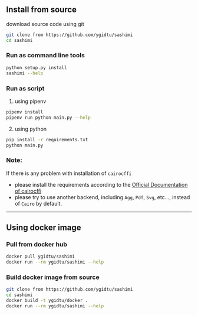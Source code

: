 
## Install from source

download source code using git
```bash
git clone from https://github.com/ygidtu/sashimi
cd sashimi
```

### Run as command line tools

```bash
python setup.py install
sashimi --help
```

### Run as script
1. using pipenv
```bash
pipenv install
pipenv run python main.py --help
```

2. using python
```bash
pip install -r requirements.txt
python main.py
```

### Note:
If there is any problem with installation of `cairocffi`

- please install the requirements according to the [Official Documentation of cairocffi](https://cairocffi.readthedocs.io/en/stable/overview.html)
- please try to use another backend, including `Agg`, `Pdf`, `Svg`, etc..., instead of `Cairo` by default.

---

## Using docker image

### Pull from docker hub
```bash
docker pull ygidtu/sashimi
docker run --rm ygidtu/sashimi --help
```

### Build docker image from source
```bash
git clone from https://github.com/ygidtu/sashimi
cd sashimi
docker build -t ygidtu/docker .
docker run --rm ygidtu/sashimi --help
```